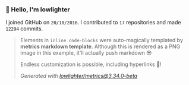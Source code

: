 ### 👋 Hello, I'm lowlighter

I joined GitHub on `20/10/2016`.
I contributed to `17` repositories and made `12294` commits.

> Elements in `inline code-blocks` were auto-magically templated by **metrics markdown template**.
> Although this is rendered as a PNG image in this example, it'll actually push markdown 😎
>
> Endless customization is possible, including hyperlinks 🎉!
>
> *Generated with [lowlighter/metrics@3.34.0-beta](https://github.com/lowlighter/metrics)*
